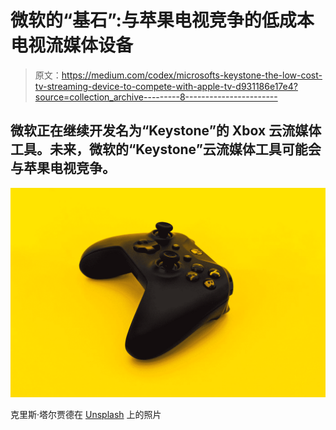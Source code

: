 # 微软的“基石”:与苹果电视竞争的低成本电视流媒体设备

> 原文：<https://medium.com/codex/microsofts-keystone-the-low-cost-tv-streaming-device-to-compete-with-apple-tv-d931186e17e4?source=collection_archive---------8----------------------->

## 微软正在继续开发名为“Keystone”的 Xbox 云流媒体工具。未来，微软的“Keystone”云流媒体工具可能会与苹果电视竞争。

![](img/1d72e2e3a7a90d57f732dda85ba4a7ad.png)

克里斯·塔尔贾德在 [Unsplash](https://unsplash.com?utm_source=medium&utm_medium=referral) 上的照片